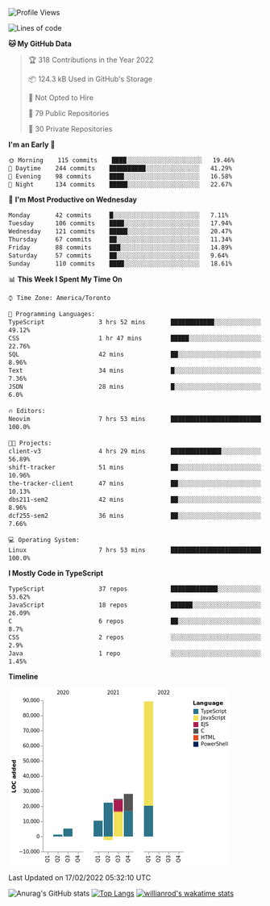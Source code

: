 <!--START_SECTION:waka-->
![Profile Views](http://img.shields.io/badge/Profile%20Views-11-blue)

![Lines of code](https://img.shields.io/badge/From%20Hello%20World%20I%27ve%20Written-180%20Thousand%20lines%20of%20code-blue)

**🐱 My GitHub Data** 

> 🏆 318 Contributions in the Year 2022
 > 
> 📦 124.3 kB Used in GitHub's Storage 
 > 
> 🚫 Not Opted to Hire
 > 
> 📜 79 Public Repositories 
 > 
> 🔑 30 Private Repositories  
 > 
**I'm an Early 🐤** 

```text
🌞 Morning    115 commits    ████░░░░░░░░░░░░░░░░░░░░░   19.46% 
🌆 Daytime    244 commits    ██████████░░░░░░░░░░░░░░░   41.29% 
🌃 Evening    98 commits     ████░░░░░░░░░░░░░░░░░░░░░   16.58% 
🌙 Night      134 commits    █████░░░░░░░░░░░░░░░░░░░░   22.67%

```
📅 **I'm Most Productive on Wednesday** 

```text
Monday       42 commits     █░░░░░░░░░░░░░░░░░░░░░░░░   7.11% 
Tuesday      106 commits    ████░░░░░░░░░░░░░░░░░░░░░   17.94% 
Wednesday    121 commits    █████░░░░░░░░░░░░░░░░░░░░   20.47% 
Thursday     67 commits     ██░░░░░░░░░░░░░░░░░░░░░░░   11.34% 
Friday       88 commits     ███░░░░░░░░░░░░░░░░░░░░░░   14.89% 
Saturday     57 commits     ██░░░░░░░░░░░░░░░░░░░░░░░   9.64% 
Sunday       110 commits    ████░░░░░░░░░░░░░░░░░░░░░   18.61%

```


📊 **This Week I Spent My Time On** 

```text
⌚︎ Time Zone: America/Toronto

💬 Programming Languages: 
TypeScript               3 hrs 52 mins       ████████████░░░░░░░░░░░░░   49.12% 
CSS                      1 hr 47 mins        █████░░░░░░░░░░░░░░░░░░░░   22.76% 
SQL                      42 mins             ██░░░░░░░░░░░░░░░░░░░░░░░   8.96% 
Text                     34 mins             █░░░░░░░░░░░░░░░░░░░░░░░░   7.36% 
JSON                     28 mins             █░░░░░░░░░░░░░░░░░░░░░░░░   6.0%

🔥 Editors: 
Neovim                   7 hrs 53 mins       █████████████████████████   100.0%

🐱‍💻 Projects: 
client-v3                4 hrs 29 mins       ██████████████░░░░░░░░░░░   56.89% 
shift-tracker            51 mins             ██░░░░░░░░░░░░░░░░░░░░░░░   10.96% 
the-tracker-client       47 mins             ██░░░░░░░░░░░░░░░░░░░░░░░   10.13% 
dbs211-sem2              42 mins             ██░░░░░░░░░░░░░░░░░░░░░░░   8.96% 
dcf255-sem2              36 mins             ██░░░░░░░░░░░░░░░░░░░░░░░   7.66%

💻 Operating System: 
Linux                    7 hrs 53 mins       █████████████████████████   100.0%

```

**I Mostly Code in TypeScript** 

```text
TypeScript               37 repos            █████████████░░░░░░░░░░░░   53.62% 
JavaScript               18 repos            ██████░░░░░░░░░░░░░░░░░░░   26.09% 
C                        6 repos             ██░░░░░░░░░░░░░░░░░░░░░░░   8.7% 
CSS                      2 repos             ░░░░░░░░░░░░░░░░░░░░░░░░░   2.9% 
Java                     1 repo              ░░░░░░░░░░░░░░░░░░░░░░░░░   1.45%

```


**Timeline**

![Chart not found](https://raw.githubusercontent.com/wise-introvert/wise-introvert/master/charts/bar_graph.png) 


 Last Updated on 17/02/2022 05:32:10 UTC
<!--END_SECTION:waka-->

![Anurag's GitHub stats](https://github-readme-stats.vercel.app/api?username=wise-introvert&count_private=true&show_icons=true)
[![Top Langs](https://github-readme-stats.vercel.app/api/top-langs/?username=wise-introvert&langs_count=10)](https://github.com/anuraghazra/github-readme-stats)
[![willianrod's wakatime stats](https://github-readme-stats.vercel.app/api/wakatime?username=wiseintrovert)](https://github.com/anuraghazra/github-readme-stats)
